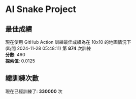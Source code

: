 
# AI Snake Project

## **最佳成績**
現在使用 GitHub Action 訓練最佳成績為在 10x10 的地圖情況下  
(時間 2024-11-28 05:48:11) 第 **874** 次訓練  
**分數**: 460  
**探索值**: 0.0125

## 總訓練次數
現在已經訓練了: **330000** 次
